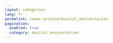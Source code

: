 ```yaml
---
layout: categories
lang: fr
permalink: /news-archive/musical_anniversaries
pagination: 
  enabled: true
  category: musical_anniversaries
---
```

